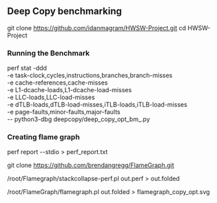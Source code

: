 ## Deep Copy benchmarking

git clone https://github.com/idanmagram/HWSW-Project.git
cd HWSW-Project

### Running the Benchmark
perf stat -ddd \
  -e task-clock,cycles,instructions,branches,branch-misses \
  -e cache-references,cache-misses \
  -e L1-dcache-loads,L1-dcache-load-misses \
  -e LLC-loads,LLC-load-misses \
  -e dTLB-loads,dTLB-load-misses,iTLB-loads,iTLB-load-misses \
  -e page-faults,minor-faults,major-faults \
  -- python3-dbg deepcopy/deep_copy_opt_bm_.py

### Creating flame graph

perf report --stdio > perf_report.txt

git clone https://github.com/brendangregg/FlameGraph.git

/root/Flamegraph/stackcollapse-perf.pl out.perf > out.folded

/root/FlameGraph/flamegraph.pl out.folded > flamegraph_copy_opt.svg

